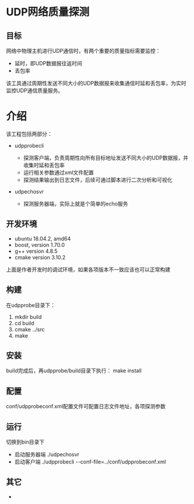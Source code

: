 # UDP网络质量探测

## 目标
网络中物理主机进行UDP通信时，有两个重要的质量指标需要监控：
- 延时，即UDP数据报往返时间
- 丢包率

该工具通过周期性发送不同大小的UDP数据报来收集通信时延和丢包率，为实时监控UDP通信质量服务。

# 介绍
该工程包括两部分：
- udpprobecli
  - 探测客户端，负责周期性向所有目标地址发送不同大小的UDP数据报，并收集时延和丢包率
  - 运行相关参数通过xml文件配置
  - 探测结果输出到日志文件，后续可通过脚本进行二次分析和可视化
  
- udpechosvr
  - 探测服务器端，实际上就是个简单的echo服务

## 开发环境
- ubuntu 18.04.2, amd64
- boost, version 1.70.0
- g++ version 4.8.5
- cmake version 3.10.2

上面是作者开发时的调试环境，如果各项版本不一致应该也可以正常构建

## 构建
在udpprobe目录下：
1. mkdir build
2. cd build
3. cmake ../src
4. make

## 安装
build完成后，再udpprobe/build目录下执行：
make install

## 配置
conf/udpprobeconf.xml配置文件可配置日志文件地址，各项探测参数

## 运行
切换到bin目录下
- 启动服务器端
./udpechosvr
- 启动客户端
./udpprobecli --conf-file=../conf/udpprobeconf.xml

## 其它
- 
